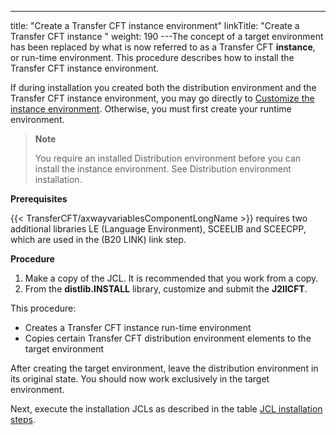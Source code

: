 ---
title: "Create a Transfer CFT instance environment"
linkTitle: "Create a Transfer CFT instance "
weight: 190
---The concept of a target environment has been replaced by what is now referred to as a Transfer CFT **instance**, or run-time environment. This procedure describes how to install the Transfer CFT instance environment.

If during installation you created both the distribution environment and the Transfer CFT instance environment, you may go directly to [Customize the instance environment](../../t_customize_instance_zos). Otherwise, you must first create your runtime environment.

> **Note**
>
> You require an installed Distribution environment before you can install the instance environment. See Distribution environment installation.

****Prerequisites****

{{< TransferCFT/axwayvariablesComponentLongName  >}} requires two additional libraries LE (Language Environment), SCEELIB and SCEECPP, which are used in the (B20 LINK) link step.

****Procedure****

1. Make a copy of the JCL. It is recommended that you work from a copy.
1. From the **distlib.INSTALL** library, customize and submit the **J2IICFT**.

This procedure:

- Creates a Transfer CFT instance run-time environment
- Copies certain Transfer CFT distribution environment elements to the target environment

After creating the target environment, leave the distribution environment in its original state. You should now work exclusively in the target environment.

Next, execute the installation JCLs as described in the table [JCL installation steps]().
